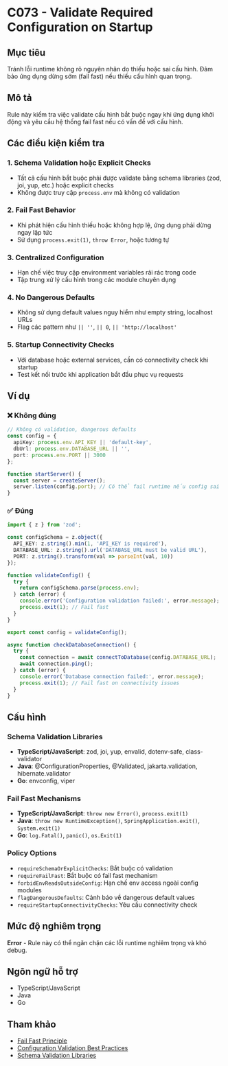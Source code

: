 # C073 - Validate Required Configuration on Startup

## Mục tiêu
Tránh lỗi runtime không rõ nguyên nhân do thiếu hoặc sai cấu hình. Đảm bảo ứng dụng dừng sớm (fail fast) nếu thiếu cấu hình quan trọng.

## Mô tả
Rule này kiểm tra việc validate cấu hình bắt buộc ngay khi ứng dụng khởi động và yêu cầu hệ thống fail fast nếu có vấn đề với cấu hình.

## Các điều kiện kiểm tra

### 1. Schema Validation hoặc Explicit Checks
- Tất cả cấu hình bắt buộc phải được validate bằng schema libraries (zod, joi, yup, etc.) hoặc explicit checks
- Không được truy cập `process.env` mà không có validation

### 2. Fail Fast Behavior
- Khi phát hiện cấu hình thiếu hoặc không hợp lệ, ứng dụng phải dừng ngay lập tức
- Sử dụng `process.exit(1)`, `throw Error`, hoặc tương tự

### 3. Centralized Configuration
- Hạn chế việc truy cập environment variables rải rác trong code
- Tập trung xử lý cấu hình trong các module chuyên dụng

### 4. No Dangerous Defaults
- Không sử dụng default values nguy hiểm như empty string, localhost URLs
- Flag các pattern như `|| ''`, `|| 0`, `|| 'http://localhost'`

### 5. Startup Connectivity Checks
- Với database hoặc external services, cần có connectivity check khi startup
- Test kết nối trước khi application bắt đầu phục vụ requests

## Ví dụ

### ❌ Không đúng
```typescript
// Không có validation, dangerous defaults
const config = {
  apiKey: process.env.API_KEY || 'default-key',
  dbUrl: process.env.DATABASE_URL || '',
  port: process.env.PORT || 3000
};

function startServer() {
  const server = createServer();
  server.listen(config.port); // Có thể fail runtime nếu config sai
}
```

### ✅ Đúng
```typescript
import { z } from 'zod';

const configSchema = z.object({
  API_KEY: z.string().min(1, 'API_KEY is required'),
  DATABASE_URL: z.string().url('DATABASE_URL must be valid URL'),
  PORT: z.string().transform(val => parseInt(val, 10))
});

function validateConfig() {
  try {
    return configSchema.parse(process.env);
  } catch (error) {
    console.error('Configuration validation failed:', error.message);
    process.exit(1); // Fail fast
  }
}

export const config = validateConfig();

async function checkDatabaseConnection() {
  try {
    const connection = await connectToDatabase(config.DATABASE_URL);
    await connection.ping();
  } catch (error) {
    console.error('Database connection failed:', error.message);
    process.exit(1); // Fail fast on connectivity issues
  }
}
```

## Cấu hình

### Schema Validation Libraries
- **TypeScript/JavaScript**: zod, joi, yup, envalid, dotenv-safe, class-validator
- **Java**: @ConfigurationProperties, @Validated, jakarta.validation, hibernate.validator  
- **Go**: envconfig, viper

### Fail Fast Mechanisms
- **TypeScript/JavaScript**: `throw new Error()`, `process.exit(1)`
- **Java**: `throw new RuntimeException()`, `SpringApplication.exit()`, `System.exit(1)`
- **Go**: `log.Fatal()`, `panic()`, `os.Exit(1)`

### Policy Options
- `requireSchemaOrExplicitChecks`: Bắt buộc có validation
- `requireFailFast`: Bắt buộc có fail fast mechanism
- `forbidEnvReadsOutsideConfig`: Hạn chế env access ngoài config modules
- `flagDangerousDefaults`: Cảnh báo về dangerous default values
- `requireStartupConnectivityChecks`: Yêu cầu connectivity check

## Mức độ nghiêm trọng
**Error** - Rule này có thể ngăn chặn các lỗi runtime nghiêm trọng và khó debug.

## Ngôn ngữ hỗ trợ
- TypeScript/JavaScript
- Java  
- Go

## Tham khảo
- [Fail Fast Principle](https://en.wikipedia.org/wiki/Fail-fast)
- [Configuration Validation Best Practices](https://12factor.net/config)
- [Schema Validation Libraries](https://github.com/colinhacks/zod)

